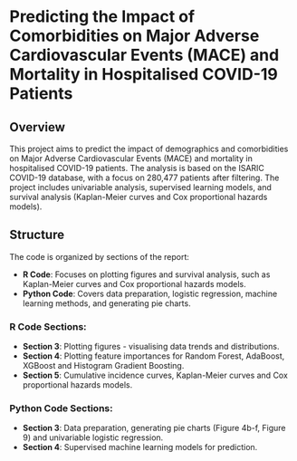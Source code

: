 # Predicting the Impact of Comorbidities on Major Adverse Cardiovascular Events (MACE) and Mortality in Hospitalised COVID-19 Patients

## Overview
This project aims to predict the impact of demographics and comorbidities on Major Adverse Cardiovascular Events (MACE) and mortality in hospitalised COVID-19 patients. 
The analysis is based on the ISARIC COVID-19 database, with a focus on 280,477 patients after filtering. 
The project includes univariable analysis, supervised learning models, and survival analysis (Kaplan-Meier curves and Cox proportional hazards models).


## Structure
The code is organized by sections of the report:
- **R Code**: Focuses on plotting figures and survival analysis, such as Kaplan-Meier curves and Cox proportional hazards models.
- **Python Code**: Covers data preparation, logistic regression, machine learning methods, and generating pie charts.

### R Code Sections:
- **Section 3**: Plotting figures - visualising data trends and distributions.
- **Section 4**: Plotting feature importances for Random Forest, AdaBoost, XGBoost and Histogram Gradient Boosting.
- **Section 5**: Cumulative incidence curves, Kaplan-Meier curves and Cox proportional hazards models.

### Python Code Sections:
- **Section 3**: Data preparation, generating pie charts (Figure 4b-f, Figure 9) and univariable logistic regression.
- **Section 4**: Supervised machine learning models for prediction.

